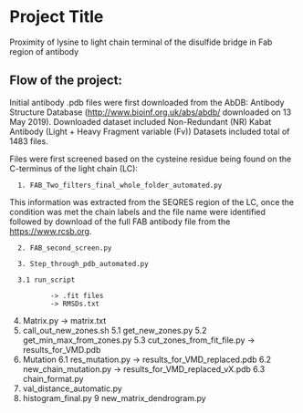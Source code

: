 # Project Title

Proximity of lysine to light chain terminal of the disulfide bridge in Fab region of antibody

## Flow of the project:

Initial antibody .pdb files were first downloaded from the AbDB: Antibody Structure Database (http://www.bioinf.org.uk/abs/abdb/ downloaded on 13 May 2019). Downloaded dataset included Non-Redundant (NR) Kabat Antibody (Light + Heavy Fragment variable (Fv)) Datasets included total of 1483 files.

Files were first screened based on the cysteine residue being found on the C-terminus of the light chain (LC):
```
  1. FAB_Two_filters_final_whole_folder_automated.py
```
This information was extracted from the SEQRES region of the LC, once the condition was met the chain labels and the file name were identified followed by download of the full FAB antibody file from the https://www.rcsb.org.


```
  2. FAB_second_screen.py
```

```
  3. Step_through_pdb_automated.py
```

```
  3.1 run_script 
```
              -> .fit files
              -> RMSDs.txt
  4. Matrix.py
            -> matrix.txt
  5. call_out_new_zones.sh
  5.1 get_new_zones.py
  5.2 get_min_max_from_zones.py
  5.3 cut_zones_from_fit_file.py
            -> results_for_VMD.pdb
  6. Mutation
  6.1 res_mutation.py
            -> results_for_VMD_replaced.pdb
  6.2 new_chain_mutation.py
            -> results_for_VMD_replaced_vX.pdb
  6.3 chain_format.py
  7. val_distance_automatic.py
  8. histogram_final.py
  9 new_matrix_dendrogram.py